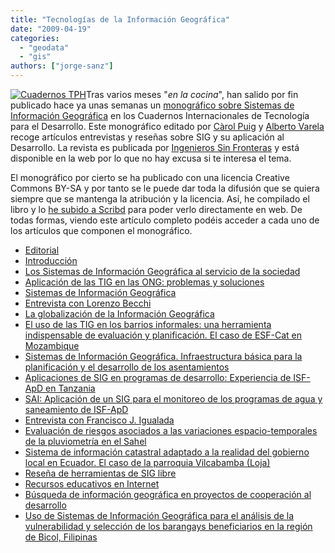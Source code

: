 ```yaml
---
title: "Tecnologías de la Información Geográfica"
date: "2009-04-19"
categories: 
  - "geodata"
  - "gis"
authors: ["jorge-sanz"]
---
```


[![Cuadernos TPH](http://geomaticblog.files.wordpress.com/2009/04/cuadernotph.png?w=235 "Cuadernos TPH")](http://www.cuadernos.tpdh.org/index.php)Tras varios meses "_en la cocina_", han salido por fin publicado hace ya unas semanas un [monográfico sobre Sistemas de Información Geográfica](http://www.cuadernos.tpdh.org/index.php) en los Cuadernos Internacionales de Tecnología para el Desarrollo. Este monográfico editado por [Càrol Puig](https://www.etcg.upc.edu/) y [Alberto Varela](http://cartolab.udc.es) recoge artículos entrevistas y reseñas sobre SIG y su aplicación al Desarrollo. La revista es publicada por [Ingenieros Sin Fronteras](http://www.isf.es/home/index.php) y está disponible en la web por lo que no hay excusa si te interesa el tema.

El monográfico por cierto se ha publicado con una licencia Creative Commons BY-SA y por tanto se le puede dar toda la difusión que se quiera siempre que se mantenga la atribución y la licencia. Así, he compilado el libro y lo [he subido a Scribd](http://www.scribd.com/doc/14423825/Tecnologias-de-la-Informacion-Geografica) para poder verlo directamente en web. De todas formas, viendo este artículo completo podéis acceder a cada uno de los artículos que componen el monográfico.

- [Editorial](http://www.cuadernos.tpdh.org/file_upload/08_TIG_editorial.pdf)
- [Introducción](http://www.cuadernos.tpdh.org/file_upload/08_TIG_02_introduccion.pdf)
- [Los Sistemas de Información Geográfica al servicio de la sociedad](http://www.cuadernos.tpdh.org/file_upload/08_TIG_03_sitjar.pdf)
- [Aplicación de las TIG en las ONG: problemas y soluciones](http://www.cuadernos.tpdh.org/file_upload/08_TIG_04_bosque.pdf)
- [Sistemas de Información Geográfica](http://www.cuadernos.tpdh.org/file_upload/08_TIG_05_victor.pdf)
- [Entrevista con Lorenzo Becchi](http://www.cuadernos.tpdh.org/file_upload/08_TIG_06_lorenzo.pdf)
- [La globalización de la Información Geográfica](http://www.cuadernos.tpdh.org/file_upload/08_TIG_07_rodriguez.pdf)
- [El uso de las TIG en los barrios informales: una herramienta indispensable de evaluación y planificación. El caso de ESF-Cat en Mozambique](http://www.cuadernos.tpdh.org/file_upload/08_TIG_08_marcperez.pdf)
- [Sistemas de Información Geográfica. Infraestructura básica para la planificación y el desarrollo de los asentamientos](http://www.cuadernos.tpdh.org/file_upload/08_TIG_09_borobio.pdf)
- [Aplicaciones de SIG en programas de desarrollo: Experiencia de ISF-ApD en Tanzania](http://www.cuadernos.tpdh.org/file_upload/08_TIG_10_tanzania.pdf)
- [SAI: Aplicación de un SIG para el monitoreo de los programas de agua y saneamiento de ISF-ApD](http://www.cuadernos.tpdh.org/file_upload/08_TIG_10_tanzania2.pdf)
- [Entrevista con Francisco J. Igualada](http://www.cuadernos.tpdh.org/file_upload/08_TIG_11_igualada.pdf)
- [Evaluación de riesgos asociados a las variaciones espacio-temporales de la pluviometría en el Sahel](http://www.cuadernos.tpdh.org/file_upload/08_TIG_12_sahel.pdf)
- [Sistema de información catastral adaptado a la realidad del gobierno local en Ecuador. El caso de la parroquia Vilcabamba (Loja)](http://www.cuadernos.tpdh.org/file_upload/08_TIG_13_ecuador.pdf)
- [Reseña de herramientas de SIG libre](http://www.cuadernos.tpdh.org/file_upload/08_TIG_14_herramientasSIGlibres.pdf)
- [Recursos educativos en Internet](http://www.cuadernos.tpdh.org/file_upload/08_TIG_15_educativos.pdf)
- [Búsqueda de información geográfica en proyectos de cooperación al desarrollo](http://www.cuadernos.tpdh.org/file_upload/08_TIG_16_IG.pdf)
- [Uso de Sistemas de Información Geográfica para el análisis de la vulnerabilidad y selección de los barangays beneficiarios en la región de Bicol, Filipinas](http://www.cuadernos.tpdh.org/file_upload/08_TIG_17_filipines.pdf)
